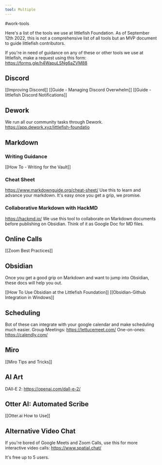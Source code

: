 ```yaml
---
tool: Multiple
---
```

#work-tools 

Here's a list of the tools we use at littlefish Foundation. As of September 12th 2022, this is not a comprehensive list of all tools but an MVP document to guide littlefish contributors.

If you're in need of guidance on any of these or other tools we use at littlefish, make a request using this form: https://forms.gle/h4WapuLSNg6aZVM88

## Discord
[[Improving Discord]]
[[Guide - Managing Discord Overwhelm]]
[[Guide - littlefish Discord Notifications]]

## Dework
We run all our community tasks through Dework.
https://app.dework.xyz/littlefish-foundatio

## Markdown
### Writing Guidance
[[How To - Writing for the Vault]]

### Cheat Sheet
https://www.markdownguide.org/cheat-sheet/
Use this to learn and advance your markdown. It's easy once you get a grip, we promise.

### Collaborative Markdown with HackMD
https://hackmd.io/
We use this tool to collaborate on Markdown documents before publishing on Obsidian. Think of it as Google Doc for MD files.

## Online Calls
[[Zoom Best Practices]]

## Obsidian 
Once you get a good grip on Markdown and want to jump into Obsidian, these docs will help you out.

[[How To Use Obsidian at the Littlefish Foundation]]
[[Obsidian-Github Integration in Windows]]

## Scheduling 
Bot of these can integrate with your google calendar and make scheduling much easier.
Group Meetings: https://lettucemeet.com/
One-on-ones: https://calendly.com/

## Miro
[[Miro Tips and Tricks]]

## AI Art
DAll-E 2: https://openai.com/dall-e-2/

## Otter AI: Automated Scribe
[[Otter.ai How to Use]]

## Alternative Video Chat
If you're bored of Google Meets and Zoom Calls, use this for more interactive video calls: https://www.spatial.chat/

It's free up to 5 users. 